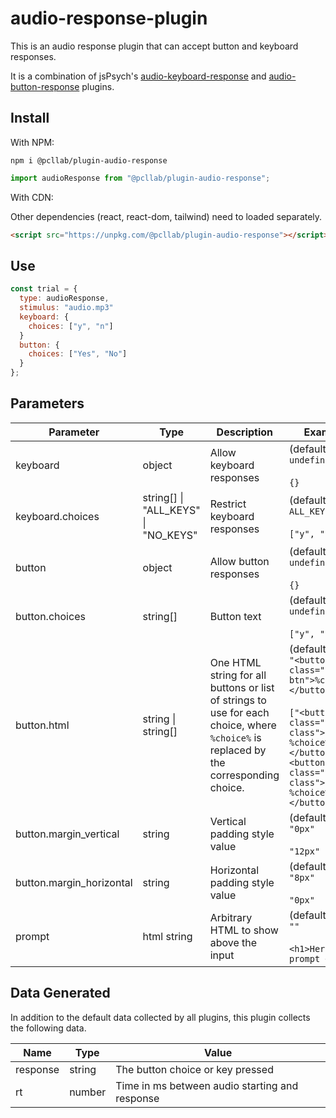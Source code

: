 # audio-response-plugin

This is an audio response plugin that can accept button and keyboard responses.

It is a combination of jsPsych's [audio-keyboard-response](https://www.jspsych.org/7.3/plugins/audio-keyboard-response/) and [audio-button-response](https://www.jspsych.org/7.3/plugins/audio-button-response/) plugins.

## Install

With NPM:

```
npm i @pcllab/plugin-audio-response
```

```js
import audioResponse from "@pcllab/plugin-audio-response";
```

With CDN:

Other dependencies (react, react-dom, tailwind) need to loaded separately.

```html
<script src="https://unpkg.com/@pcllab/plugin-audio-response"></script>
```

## Use

```js
const trial = {
  type: audioResponse,
  stimulus: "audio.mp3"
  keyboard: {
    choices: ["y", "n"]
  }
  button: {
    choices: ["Yes", "No"]
  }
};
```

## Parameters

| Parameter                | Type                                | Description                                                                                                                          | Examples                                                                                                                                                                           |
| ------------------------ | ----------------------------------- | ------------------------------------------------------------------------------------------------------------------------------------ | ---------------------------------------------------------------------------------------------------------------------------------------------------------------------------------- |
| keyboard                 | object                              | Allow keyboard responses                                                                                                             | (default)<br>`undefined`<br><br>`{}`                                                                                                                                               |
| keyboard.choices         | string[] \| "ALL_KEYS" \| "NO_KEYS" | Restrict keyboard responses                                                                                                          | (default)<br>`ALL_KEYS`<br><br>`["y", "n"]`                                                                                                                                        |
| button                   | object                              | Allow button responses                                                                                                               | (default)<br>`undefined`<br><br>`{}`                                                                                                                                               |
| button.choices           | string[]                            | Button text                                                                                                                          | (default)<br>`undefined`<br><br>`["y", "n"]`                                                                                                                                       |
| button.html              | string \| string[]                  | One HTML string for all buttons or list of strings to use for each choice, where `%choice%` is replaced by the corresponding choice. | (default)<br>`"<button class="jspsych-btn">%choice%</button>"`<br><br>`["<button class="custom-class">1. %choice%</button>", "<button class="custom-class">2. %choice%</button>"]` |
| button.margin_vertical   | string                              | Vertical padding style value                                                                                                         | (default)<br>`"0px"`<br><br>`"12px"`                                                                                                                                               |
| button.margin_horizontal | string                              | Horizontal padding style value                                                                                                       | (default)<br>`"8px"`<br><br>`"0px"`                                                                                                                                                |
| prompt                   | html string                         | Arbitrary HTML to show above the input                                                                                               | (default)<br>`""`<br><br>`<h1>Here is a prompt </h1>`                                                                                                                              |

## Data Generated

In addition to the default data collected by all plugins, this plugin collects the following data.

| Name     | Type   | Value                                          |
| -------- | ------ | ---------------------------------------------- |
| response | string | The button choice or key pressed               |
| rt       | number | Time in ms between audio starting and response |
